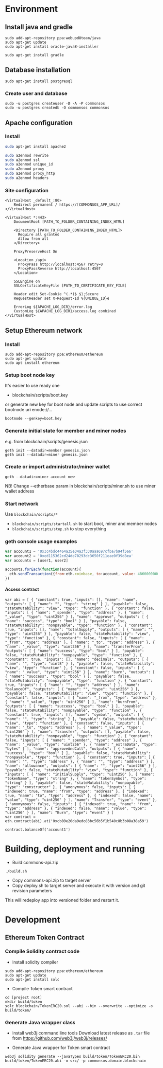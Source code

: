 # Environment

## Install java and gradle
```
sudo add-apt-repository ppa:webupd8team/java
sudo apt-get update
sudo apt-get install oracle-java8-installer 

sudo apt-get install gradle 
```

## Database installation

```
sudo apt-get install postgresql
``` 

### Create user and database
```
sudo -u postgres createuser -D -A -P commonsos
sudo -u postgres createdb -O commonsos commonsos
```

## Apache configuration

### Install
```bash
sudo apt-get install apache2

sudo a2enmod rewrite
sudo a2enmod ssl
sudo a2enmod unique_id
sudo a2enmod proxy
sudo a2enmod proxy_http
sudo a2enmod headers
```

### Site configuration
```
<VirtualHost _default_:80>
	Redirect permanent / https://[COMMONSOS_APP_URL]/
</VirtualHost>

<VirtualHost *:443>
    DocumentRoot [PATH_TO_FOLDER_CONTAINING_INDEX_HTML]

    <Directory [PATH_TO_FOLDER_CONTAINING_INDEX_HTML]>
      Require all granted
      Allow from all
    </Directory>

    ProxyPreserveHost On

    <Location /api>
      ProxyPass http://localhost:4567 retry=0
      ProxyPassReverse http://localhost:4567
    </Location>

    SSLEngine on
    SSLCertificateKeyFile [PATH_TO_CERTIFICATE_KEY_FILE]

    Header edit Set-Cookie ^(.*)$ $1;Secure
    RequestHeader set X-Request-Id %{UNIQUE_ID}e

    ErrorLog ${APACHE_LOG_DIR}/error.log
    CustomLog ${APACHE_LOG_DIR}/access.log combined
</VirtualHost>
```

## Setup Ethereum network

### Install
```
sudo add-apt-repository ppa:ethereum/ethereum
sudo apt-get update
sudo apt install ethereum
```

### Setup boot node key
It's easier to use ready one
- blockchain/scripts/boot.key

or generate new key for boot node and update scripts to use correct bootnode uri enode://... 
```
bootnode --genkey=boot.key
```

### Generate initial state for member and miner nodes
e.g. from blockchain/scripts/genesis.json
```
geth init --datadir=member genesis.json
geth init --datadir=miner genesis.json
```
### Create or import administrator/miner wallet

```
geth --datadir=miner account new
```
NB! Change --etherbase param in blockchain/scripts/miner.sh to use miner wallet address 

### Start network
Use `blockchain/scripts/*`

- `blockchain/scripts/startall.sh` to start boot, miner and member nodes
- `blockchain/scripts/stop.sh` to stop everything

### geth console usage examples

```javascript
var account1 = '0x3c4bdc4464a35e34a3f330aaa697cfba7b94f566'
var account2 = '0xed115362cd24de70293dc3650f211eae0f39d8ea'
var accounts = [user1, user2]

accounts.forEach(function(account){ 
  eth.sendTransaction({from:eth.coinbase, to:account, value: 48600000000000000})
})

````
#### Access contract

```
var abi = [ { "constant": true, "inputs": [], "name": "name", "outputs": [ { "name": "", "type": "string" } ], "payable": false, "stateMutability": "view", "type": "function" }, { "constant": false, "inputs": [ { "name": "_spender", "type": "address" }, { "name": "_value", "type": "uint256" } ], "name": "approve", "outputs": [ { "name": "success", "type": "bool" } ], "payable": false, "stateMutability": "nonpayable", "type": "function" }, { "constant": true, "inputs": [], "name": "totalSupply", "outputs": [ { "name": "", "type": "uint256" } ], "payable": false, "stateMutability": "view", "type": "function" }, { "constant": false, "inputs": [ { "name": "_from", "type": "address" }, { "name": "_to", "type": "address" }, { "name": "_value", "type": "uint256" } ], "name": "transferFrom", "outputs": [ { "name": "success", "type": "bool" } ], "payable": false, "stateMutability": "nonpayable", "type": "function" }, { "constant": true, "inputs": [], "name": "decimals", "outputs": [ { "name": "", "type": "uint8" } ], "payable": false, "stateMutability": "view", "type": "function" }, { "constant": false, "inputs": [ { "name": "_value", "type": "uint256" } ], "name": "burn", "outputs": [ { "name": "success", "type": "bool" } ], "payable": false, "stateMutability": "nonpayable", "type": "function" }, { "constant": true, "inputs": [ { "name": "", "type": "address" } ], "name": "balanceOf", "outputs": [ { "name": "", "type": "uint256" } ], "payable": false, "stateMutability": "view", "type": "function" }, { "constant": false, "inputs": [ { "name": "_from", "type": "address" }, { "name": "_value", "type": "uint256" } ], "name": "burnFrom", "outputs": [ { "name": "success", "type": "bool" } ], "payable": false, "stateMutability": "nonpayable", "type": "function" }, { "constant": true, "inputs": [], "name": "symbol", "outputs": [ { "name": "", "type": "string" } ], "payable": false, "stateMutability": "view", "type": "function" }, { "constant": false, "inputs": [ { "name": "_to", "type": "address" }, { "name": "_value", "type": "uint256" } ], "name": "transfer", "outputs": [], "payable": false, "stateMutability": "nonpayable", "type": "function" }, { "constant": false, "inputs": [ { "name": "_spender", "type": "address" }, { "name": "_value", "type": "uint256" }, { "name": "_extraData", "type": "bytes" } ], "name": "approveAndCall", "outputs": [ { "name": "success", "type": "bool" } ], "payable": false, "stateMutability": "nonpayable", "type": "function" }, { "constant": true, "inputs": [ { "name": "", "type": "address" }, { "name": "", "type": "address" } ], "name": "allowance", "outputs": [ { "name": "", "type": "uint256" } ], "payable": false, "stateMutability": "view", "type": "function" }, { "inputs": [ { "name": "initialSupply", "type": "uint256" }, { "name": "tokenName", "type": "string" }, { "name": "tokenSymbol", "type": "string" } ], "payable": false, "stateMutability": "nonpayable", "type": "constructor" }, { "anonymous": false, "inputs": [ { "indexed": true, "name": "from", "type": "address" }, { "indexed": true, "name": "to", "type": "address" }, { "indexed": false, "name": "value", "type": "uint256" } ], "name": "Transfer", "type": "event" }, { "anonymous": false, "inputs": [ { "indexed": true, "name": "from", "type": "address" }, { "indexed": false, "name": "value", "type": "uint256" } ], "name": "Burn", "type": "event" } ]
var contract = eth.contract(abi).at('0xcb89e20da9edc83bc56b5f1b540c8b3b08a38a59')

contract.balanceOf('account1')
``` 

# Building, deployment and running

- Build commons-api.zip
```
./build.sh
```

- Copy commons-api.zip to target server
- Copy deploy.sh to target server and execute it with version and git revision parameters

This will redeploy app into versioned folder and restart it.
 
# Development

## Ethereum Token Contract

### Compile Solidity contract code 

- Install solidity compiler
```
sudo add-apt-repository ppa:ethereum/ethereum
sudo apt-get update
sudo apt-get install solc 
```

- Compile Token smart contract
```
cd [project root]
mkdir build/token
solc blockchain/TokenERC20.sol --abi --bin --overwrite --optimize -o build/token/
```

### Generate Java wrapper class

- Install web3j command line tools
Download latest release as ```.tar``` file from https://github.com/web3j/web3j/releases/

- Generate Java wrapper for Token smart contract
```
web3j solidity generate --javaTypes build/token/TokenERC20.bin build/token/TokenERC20.abi -o src/ -p commonsos.domain.blockchain
```